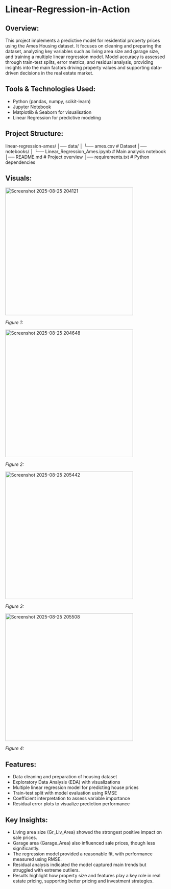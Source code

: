 # Linear-Regression-in-Action
## Overview:
This project implements a predictive model for residential property prices using the Ames Housing dataset. It focuses on cleaning and preparing the dataset, analyzing key variables such as living area size and garage size, and training a multiple linear regression model. Model accuracy is assessed through train-test splits, error metrics, and residual analysis, providing insights into the main factors driving property values and supporting data-driven decisions in the real estate market.

## Tools & Technologies Used:
- Python (pandas, numpy, scikit-learn)
- Jupyter Notebook
- Matplotlib & Seaborn for visualisation
- Linear Regression for predictive modeling

## Project Structure:
linear-regression-ames/
│── data/
│   └── ames.csv                  # Dataset
│── notebooks/
│   └── Linear_Regression_Ames.ipynb   # Main analysis notebook
│── README.md                     # Project overview
│── requirements.txt              # Python dependencies

## Visuals: 
<img width="400" alt="Screenshot 2025-08-25 204121" src="https://github.com/user-attachments/assets/08e244a8-2abb-4af0-b1e9-1788717fb782" />

*Figure 1:*


<img width="400" alt="Screenshot 2025-08-25 204648" src="https://github.com/user-attachments/assets/066acb71-dfca-41c7-81d3-3a8e37428e8d" />

*Figure 2:*


<img width="400" alt="Screenshot 2025-08-25 205442" src="https://github.com/user-attachments/assets/cd6c04c2-dd32-4282-80db-bb11207cd656" />

*Figure 3:*


<img width="400" alt="Screenshot 2025-08-25 205508" src="https://github.com/user-attachments/assets/a7d5596e-12df-413b-b9d8-3d5a0166b9f3" />

*Figure 4:*

## Features: 
- Data cleaning and preparation of housing dataset
- Exploratory Data Analysis (EDA) with visualizations
- Multiple linear regression model for predicting house prices
- Train-test split with model evaluation using RMSE
- Coefficient interpretation to assess variable importance
- Residual error plots to visualize prediction performance

## Key Insights:
- Living area size (Gr_Liv_Area) showed the strongest positive impact on sale prices.
- Garage area (Garage_Area) also influenced sale prices, though less significantly.
- The regression model provided a reasonable fit, with performance measured using RMSE.
- Residual analysis indicated the model captured main trends but struggled with extreme outliers.
- Results highlight how property size and features play a key role in real estate pricing, supporting better pricing and investment strategies.
